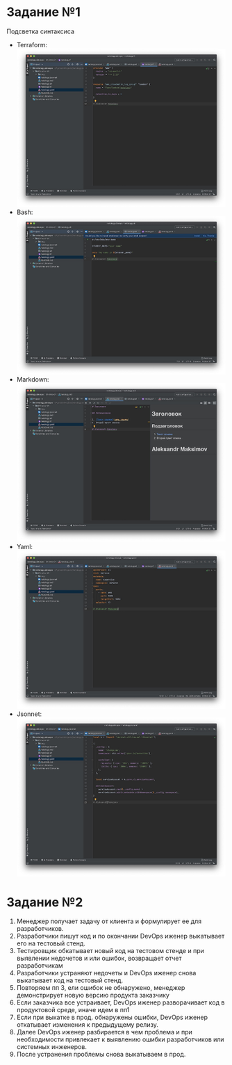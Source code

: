 # Задание №1

Подсветка синтаксиса

- Terraform: ![Терраформ](File4.jpg)
- Bash: ![bahs](File3.jpg)
- Markdown: ![markdown](File2.jpg)
- Yaml: ![Yaml](File5.jpg)
- Jsonnet: ![Jsonnet](File1.jpg)

# Задание №2

1) Менеджер получает задачу от клиента и формулирует ее для разработчиков.
2) Разработчики пишут код и по окончании DevOps иженер выкатывает его на тестовый стенд.
3) Тестировщик обкатывает новый код на тестовом стенде и при выявлении недочетов и или ошибок, возвращает отчет разработчикам
4) Разработчики устраняют недочеты и DevOps иженер снова выкатывает код на тестовый стенд.
5) Повторяем пп 3, ели ошибок не обнаружено, менеджер демонстрирует новую версию продукта заказчику
6) Если заказчика все устраивает, DevOps иженер разворачивает код в продуктовой среде, иначе идем в пп1
7) Если при выкатке в прод. обнаружены ошибки, DevOps иженер откатывает изменения к предыдущему релизу.
8) Далее DevOps иженер разбирается в чем проблема и при необходимости привлекает к выявлению ошибки разработчиков или системных инженеров.
9) После устранения проблемы снова выкатываем в прод.
